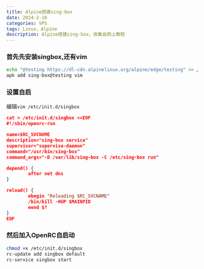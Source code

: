 ```yaml
---
title: Alpine搭建sing-box
date: 2024-2-16
categories: VPS
tags: Linux，Alpine
description: Alpine搭建sing-box，收集自网上教程
---
```


### 首先先安装singbox,还有vim

```bash
echo "@testing https://dl-cdn.alpinelinux.org/alpine/edge/testing" >> /etc/apk/repositories
apk add sing-box@testing vim
```

### 设置自启 
编辑`vim /etc/init.d/singbox`

```json
cat > /etc/init.d/singbox <<EOF
#!/sbin/openrc-run

name=$RC_SVCNAME
description="sing-box service"
supervisor="supervise-daemon"
command="/usr/bin/sing-box"
command_args="-D /var/lib/sing-box -C /etc/sing-box run"

depend() {
        after net dns 
}

reload() {
        ebegin "Reloading $RC_SVCNAME"
        /bin/kill -HUP $MAINPID
        eend $?
}
EOF
```

### 然后加入OpenRC自启动

```bash
chmod +x /etc/init.d/singbox
rc-update add singbox default
rc-service singbox start
```
